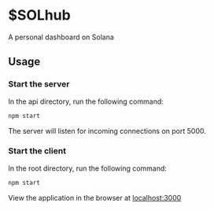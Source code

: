# $SOLhub

A personal dashboard on Solana

## Usage

### Start the server

In the api directory, run the following command:

```bash
npm start
```

The server will listen for incoming connections on port 5000.

### Start the client

In the root directory, run the following command:

```bash
npm start
```
View the application in the browser at [localhost:3000](http://localhost:3000)
